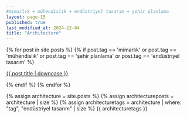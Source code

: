 ```yaml
---
#mimarlık + mühendislik + endüstriyel tasarım + şehir planlama
layout: page-15
published: true
last_modified_at: 2024-12-04
title: "Architecture"
---
```


{% for post in site.posts %} {% if post.tag == 'mimarlık' or post.tag ==
'mühendislik' or post.tag == 'şehir planlama' or post.tag == 'endüstriyel
tasarım' %}

<p class="cat1"><a href="{{ post.url }}">{{ post.title | downcase }}</a></p>
{% endif %} {% endfor %}
<br />

{% assign architecture = site.posts %}
{% assign architectureposts = architecture | size %} {% assign architecturetags = architecture | where: "tag", "endüstriyel tasarım" | size %} {{ architecturetags }}
